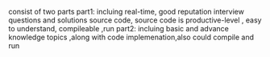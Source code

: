 consist of two parts
 part1: incluing real-time, good reputation  interview questions and solutions source code, source code is productive-level , easy to understand, compileable ,run
 part2: incluing basic and advance knowledge topics ,along with code implemenation,also could compile and run
 
